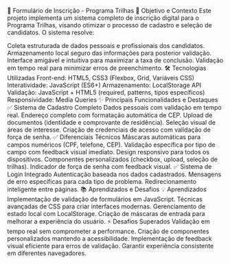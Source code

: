 📝 Formulário de Inscrição - Programa Trilhas
🎯 Objetivo e Contexto
Este projeto implementa um sistema completo de inscrição digital para o Programa Trilhas, visando otimizar o processo de cadastro e seleção de candidatos. O sistema resolve:

Coleta estruturada de dados pessoais e profissionais dos candidatos.
Armazenamento local seguro das informações para posterior validação.
Interface amigável e intuitiva para maximizar a taxa de conclusão.
Validação em tempo real para minimizar erros de preenchimento.
🛠️ Tecnologias Utilizadas
Front-end: HTML5, CSS3 (Flexbox, Grid, Variáveis CSS)
Interatividade: JavaScript (ES6+)
Armazenamento: LocalStorage API
Validação: JavaScript + HTML5 (required, patterns, tipos específicos)
Responsividade: Media Queries
✨ Principais Funcionalidades e Destaques
✅ Sistema de Cadastro Completo
Dados pessoais com validação em tempo real.
Endereço completo com formatação automática de CEP.
Upload de documentos (identidade e comprovante de residência).
Seleção visual de áreas de interesse.
Criação de credenciais de acesso com validação de força de senha.
✅ Diferenciais Técnicos
Máscaras automáticas para campos numéricos (CPF, telefone, CEP).
Validação específica por tipo de campo com feedback visual imediato.
Design responsivo para todos os dispositivos.
Componentes personalizados (checkbox, upload, seleção de trilhas).
Indicador de força de senha com feedback visual.
✅ Sistema de Login Integrado
Autenticação baseada nos dados cadastrados.
Mensagens de erro específicas para cada tipo de problema.
Redirecionamento inteligente entre páginas.
📚 Aprendizados e Desafios
💡 Aprendizados
Implementação de validação de formulários em JavaScript.
Técnicas avançadas de CSS para criar interfaces modernas.
Gerenciamento de estado local com LocalStorage.
Criação de máscaras de entrada para melhorar a experiência do usuário.
⚡ Desafios Superados
Validação em tempo real sem comprometer a performance.
Criação de componentes personalizados mantendo a acessibilidade.
Implementação de feedback visual eficiente para erros de validação.
Garantir experiência consistente em diferentes navegadores.
